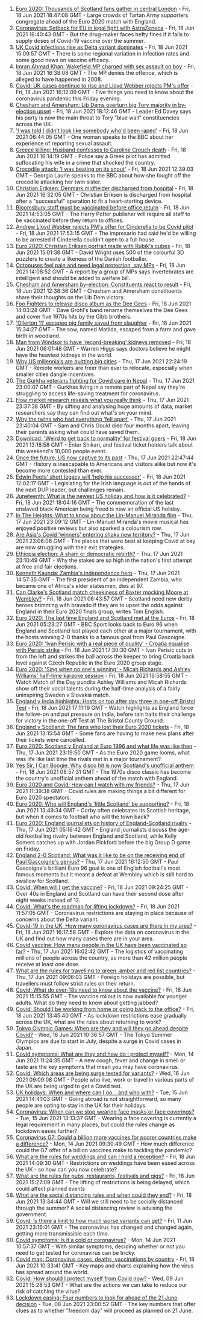 1. [Euro 2020: Thousands of Scotland fans gather in central London](https://www.bbc.co.uk/news/uk-scotland-57516928) - Fri, 18 Jun 2021 18:47:08 GMT - Large crowds of Tartan Army supporters congregate ahead of the Euro 2020 match with England.
2. [Coronavirus: Setback for EU in legal fight with AstraZeneca](https://www.bbc.co.uk/news/world-europe-57531064) - Fri, 18 Jun 2021 16:40:43 GMT - But the drug-maker faces hefty fines if it fails to supply doses of Covid-19 vaccine over the summer.
3. [UK Covid infections rise as Delta variant dominates](https://www.bbc.co.uk/news/health-57525891) - Fri, 18 Jun 2021 15:09:57 GMT - There is some regional variation in infection rates and some good news on vaccine efficacy.
4. [Imran Ahmad Khan: Wakefield MP charged with sex assault on boy](https://www.bbc.co.uk/news/uk-england-leeds-57531904) - Fri, 18 Jun 2021 16:38:08 GMT - The MP denies the offence, which is alleged to have happened in 2008.
5. [Covid: UK cases continue to rise and Lloyd Webber rejects PM's offer](https://www.bbc.co.uk/news/uk-57531726) - Fri, 18 Jun 2021 16:12:09 GMT - Five things you need to know about the coronavirus pandemic this Friday evening.
6. [Chesham and Amersham: Lib Dems overturn big Tory majority in by-election upset](https://www.bbc.co.uk/news/uk-england-beds-bucks-herts-57472032) - Fri, 18 Jun 2021 18:12:46 GMT - Leader Ed Davey says his party is now the main threat to Tory "blue wall" constituencies across the UK.
7. ['I was told I didn’t look like somebody who'd been raped'](https://www.bbc.co.uk/news/uk-57522348) - Fri, 18 Jun 2021 06:44:05 GMT - One woman speaks to the BBC about her experience of reporting sexual assault.
8. [Greece killing: Husband confesses to Caroline Crouch death](https://www.bbc.co.uk/news/world-europe-57523469) - Fri, 18 Jun 2021 16:14:19 GMT - Police say a Greek pilot has admitted suffocating his wife in a crime that shocked the country.
9. [Crocodile attack: 'I was beating on its snout'](https://www.bbc.co.uk/news/world-57524164) - Fri, 18 Jun 2021 12:39:03 GMT - Georgia Laurie speaks to the BBC about how she fought off the crocodile attacking her twin sister.
10. [Christian Eriksen: Denmark midfielder discharged from hospital](https://www.bbc.co.uk/sport/football/57533239) - Fri, 18 Jun 2021 16:32:05 GMT - Christian Eriksen is discharged from hospital after a "successful" operation to fit a heart-starting device.
11. [Bloomsbury staff must be vaccinated before office return](https://www.bbc.co.uk/news/business-57481895) - Fri, 18 Jun 2021 14:53:05 GMT - The Harry Potter publisher will require all staff to be vaccinated before they return to offices.
12. [Andrew Lloyd Webber rejects PM's offer for Cinderella to be Covid pilot](https://www.bbc.co.uk/news/entertainment-arts-57530408) - Fri, 18 Jun 2021 17:53:15 GMT - The impresario had said he'd be willing to be arrested if Cinderella couldn't open to a full house.
13. [Euro 2020: Christian Eriksen portrait made with Rubik's cubes](https://www.bbc.co.uk/news/uk-england-leeds-57532207) - Fri, 18 Jun 2021 15:01:38 GMT - David Wright uses 500 of the colourful 3D puzzlers to create a likeness of the Danish footballer.
14. [Octopuses feel pain and need legal protection, say MPs](https://www.bbc.co.uk/news/newsbeat-57528249) - Fri, 18 Jun 2021 14:08:52 GMT - A report by a group of MPs says invertebrates are intelligent and should be added to welfare bill.
15. [Chesham and Amersham by-election: Constituents react to result](https://www.bbc.co.uk/news/uk-england-beds-bucks-herts-57524463) - Fri, 18 Jun 2021 12:38:36 GMT - Chesham and Amersham constituents share their thoughts on the Lib Dem victory.
16. [Foo Fighters to release disco album as the Dee Gees](https://www.bbc.co.uk/news/entertainment-arts-57524428) - Fri, 18 Jun 2021 14:03:28 GMT - Dave Grohl's band rename themselves the Dee Gees and cover five 1970s hits by the Gibb brothers.
17. ['Ollerton 11' escapee pig family saved from slaughter](https://www.bbc.co.uk/news/uk-england-nottinghamshire-57518634) - Fri, 18 Jun 2021 15:34:27 GMT - The sow, named Matilda, escaped from a farm and gave birth in woodland.
18. [Man from Windsor to have 'record-breaking' kidneys removed](https://www.bbc.co.uk/news/uk-england-berkshire-57513054) - Fri, 18 Jun 2021 06:01:48 GMT - Warren Higgs says doctors believe he might have the heaviest kidneys in the world.
19. [Why US millennials are quitting big cities](https://www.bbc.co.uk/news/world-us-canada-57516592) - Thu, 17 Jun 2021 22:24:19 GMT - Remote workers are freer than ever to relocate, especially when smaller cities dangle incentives.
20. [The Gurkha veterans fighting for Covid care in Nepal](https://www.bbc.co.uk/news/world-asia-57517327) - Thu, 17 Jun 2021 23:00:07 GMT - Gurkhas living in a remote part of Nepal say they're struggling to access life-saving treatment for coronavirus.
21. [How market research reveals what you really think](https://www.bbc.co.uk/news/business-57399780) - Thu, 17 Jun 2021 23:37:38 GMT - By sifting and analysing huge amounts of data, market researchers say they can find out what's on your mind.
22. [Why the twins who had everything 'fell apart'](https://www.bbc.co.uk/news/uk-england-cambridgeshire-57088395) - Thu, 17 Jun 2021 23:40:04 GMT - Sam and Chris Gould died four months apart, leaving their parents asking what could have saved them.
23. [Download: 'Weird to get back to normality' for festival goers](https://www.bbc.co.uk/news/newsbeat-57528662) - Fri, 18 Jun 2021 13:18:58 GMT - Enter Shikari, and festival ticket holders talk about this weekend's 10,000 people event.
24. [Once the future, US now captive to its past](https://www.bbc.co.uk/news/world-us-canada-57517781) - Thu, 17 Jun 2021 22:47:44 GMT - History is inescapable to Americans and visitors alike but now it's become more contested than ever.
25. [Edwin Poots' short legacy will 'help his successor'](https://www.bbc.co.uk/news/uk-northern-ireland-57528349) - Fri, 18 Jun 2021 12:02:17 GMT - Legislating for the Irish language is out of the hands of the next DUP leader, but challenges remain.
26. [Juneteenth: What is the newest US holiday and how is it celebrated?](https://www.bbc.co.uk/news/world-us-canada-57515192) - Fri, 18 Jun 2021 18:04:16 GMT - The commemoration of the last enslaved black American being freed is now an official US holiday.
27. [In The Heights: What to know about the Lin-Manuel Miranda film](https://www.bbc.co.uk/news/entertainment-arts-57356251) - Thu, 17 Jun 2021 23:09:12 GMT - Lin-Manuel Miranda's movie musical has enjoyed positive reviews but also sparked a colourism row.
28. [Are Asia's Covid 'winners' entering shaky new territory?](https://www.bbc.co.uk/news/world-asia-57492961) - Thu, 17 Jun 2021 23:06:06 GMT - The places that were best at keeping Covid at bay are now struggling with their exit strategies.
29. [Ethiopia election: A sham or democratic rebirth?](https://www.bbc.co.uk/news/world-africa-57467645) - Thu, 17 Jun 2021 23:10:49 GMT - Why the stakes are so high in the nation's first attempt at free and fair elections.
30. [Kenneth Kaunda: Zambia's independence hero](https://www.bbc.co.uk/news/world-africa-16039411) - Thu, 17 Jun 2021 14:57:35 GMT - The first president of an independent Zambia, who became one of Africa's elder statesmen, dies at 97.
31. [Can Clarke's Scotland match cheekiness of Baxter mocking Moore at Wembley?](https://www.bbc.co.uk/sport/football/57523616) - Fri, 18 Jun 2021 06:43:57 GMT - Scotland need new derby heroes brimming with bravado if they are to upset the odds against England in their Euro 2020 finals group, writes Tom English.
32. [Euro 2020: The last time England and Scotland met at the Euros](https://www.bbc.co.uk/sport/av/football/57462521) - Fri, 18 Jun 2021 05:23:27 GMT - BBC Sport looks back to Euro 96 when England and Scotland last played each other at a major tournament, with the hosts winning 2-0 thanks to a famous goal from Paul Gascoigne.
33. [Euro 2020: 'Ivan Perisic with a real piece of quality' - Croatia equalise with Perisic strike](https://www.bbc.co.uk/sport/av/football/57532891) - Fri, 18 Jun 2021 17:30:30 GMT - Ivan Perisic cuts in from the left and strikes the ball across the keeper to bring Croatia back level against Czech Republic in the Euro 2020 group stage.
34. [Euro 2020: 'Sing when no one's winning' - Micah Richards and Ashley Williams' half-time karaoke session](https://www.bbc.co.uk/sport/av/football/57533764) - Fri, 18 Jun 2021 16:58:55 GMT - Watch Match of the Day pundits Ashley Williams and Micah Richards show off their vocal talents during the half-time analysis of a fairly uninspiring Sweden v Slovakia match.
35. [England v India highlights: Hosts on top after day three in one-off Bristol Test](https://www.bbc.co.uk/sport/av/cricket/57531800) - Fri, 18 Jun 2021 17:11:19 GMT - Watch highlights as England force the follow-on and put pressure on India, before rain halts their challenge for victory in the one-off Test at The Bristol County Ground.
36. [England v Scotland: The fans who lost their Euro 2020 tickets](https://www.bbc.co.uk/news/uk-57510839) - Fri, 18 Jun 2021 13:15:54 GMT - Some fans are having to make new plans after their tickets were cancelled.
37. [Euro 2020: Scotland v England at Euro 1996 and what life was like then](https://www.bbc.co.uk/news/newsbeat-57334461) - Thu, 17 Jun 2021 23:19:50 GMT - As the Euro 2020 game looms, what was life like last time the rivals met in a major tournament?
38. [Yes Sir, I Can Boogie: Why disco hit is now Scotland's unofficial anthem](https://www.bbc.co.uk/news/uk-scotland-54930718) - Fri, 18 Jun 2021 08:57:31 GMT - The 1970s disco classic has become the country's unofficial anthem ahead of the match with England.
39. [Euro 2020 and Covid: How can I watch with my friends?](https://www.bbc.co.uk/news/uk-57386719) - Thu, 17 Jun 2021 11:39:38 GMT - Covid rules are making things a bit different for Euro 2020 spectators.
40. [Euro 2020: Who will England's 'little Scotland' be supporting?](https://www.bbc.co.uk/news/uk-england-northamptonshire-57504032) - Fri, 18 Jun 2021 13:49:34 GMT - Corby often celebrates its Scottish heritage, but when it comes to football who will the town back?
41. [Euro 2020: England journalists on history of England-Scotland rivalry](https://www.bbc.co.uk/sport/av/football/57505176) - Thu, 17 Jun 2021 05:16:42 GMT - England journalists discuss the age-old footballing rivalry between England and Scotland, while Kelly Somers catches up with Jordan Pickford before the big Group D game on Friday.
42. [England 2-0 Scotland: What was it like to be on the receiving end of Paul Gascoigne's genius?](https://www.bbc.co.uk/sport/football/52915690) - Thu, 17 Jun 2021 16:12:50 GMT - Paul Gascoigne's brilliant Euro 96 goal is one of English football's most famous moments but it meant a defeat at Wembley which is still hard to swallow for Scotland.
43. [Covid: When will I get the vaccine?](https://www.bbc.co.uk/news/health-55045639) - Fri, 18 Jun 2021 09:24:25 GMT - Over 40s in England and Scotland can have their second dose after eight weeks instead of 12.
44. [Covid: What's the roadmap for lifting lockdown?](https://www.bbc.co.uk/news/explainers-52530518) - Fri, 18 Jun 2021 11:57:05 GMT - Coronavirus restrictions are staying in place because of concerns about the Delta variant.
45. [Covid-19 in the UK: How many coronavirus cases are there in my area?](https://www.bbc.co.uk/news/uk-51768274) - Fri, 18 Jun 2021 16:17:58 GMT - Explore the data on coronavirus in the UK and find out how many cases there are in your area.
46. [Covid vaccine: How many people in the UK have been vaccinated so far?](https://www.bbc.co.uk/news/health-55274833) - Thu, 17 Jun 2021 16:02:42 GMT - The logistics of vaccinating millions of people across the country, as more than 42 million people receive at least one dose.
47. [What are the rules for travelling to green, amber and red list countries?](https://www.bbc.co.uk/news/explainers-52544307) - Thu, 17 Jun 2021 09:06:03 GMT - Foreign holidays are possible, but travellers must follow strict rules on their return.
48. [Covid: What do over-18s need to know about the vaccine?](https://www.bbc.co.uk/news/health-57273875) - Fri, 18 Jun 2021 15:15:55 GMT - The vaccine rollout is now available for younger adults. What do they need to know about getting jabbed?
49. [Covid: Should I be working from home or going back to the office?](https://www.bbc.co.uk/news/business-52567567) - Fri, 18 Jun 2021 13:45:40 GMT - As lockdown restrictions ease gradually across the UK, what are the rules about returning to work?
50. [Tokyo Olympic Games: When are they and will they go ahead despite Covid?](https://www.bbc.co.uk/news/world-asia-57240044) - Wed, 16 Jun 2021 10:36:57 GMT - The Tokyo Summer Olympics are due to start in July, despite a surge in Covid cases in Japan.
51. [Covid symptoms: What are they and how do I protect myself?](https://www.bbc.co.uk/news/health-51048366) - Mon, 14 Jun 2021 11:24:35 GMT - A new cough, fever and change in smell or taste are the key symptoms that mean you may have coronavirus.
52. [Covid: Which areas are being surge tested for variants?](https://www.bbc.co.uk/news/explainers-54872039) - Wed, 16 Jun 2021 09:09:08 GMT - People who live, work or travel in various parts of the UK are being urged to get a Covid test.
53. [UK holidays: When and where can I go... and who with?](https://www.bbc.co.uk/news/explainers-52646738) - Tue, 15 Jun 2021 14:41:03 GMT - Going abroad is not straightforward, so many people are opting to stay in the UK for their holidays.
54. [Coronavirus: When can we stop wearing face masks or face coverings?](https://www.bbc.co.uk/news/health-51205344) - Tue, 15 Jun 2021 13:13:37 GMT - Wearing a face covering is currently a legal requirement in many places, but could the rules change as lockdown eases further?
55. [Coronavirus G7: Could a billion more vaccines for poorer countries make a difference?](https://www.bbc.co.uk/news/57427877) - Mon, 14 Jun 2021 09:30:49 GMT - How much difference could the G7 offer of a billion vaccines make to tackling the pandemic?
56. [What are the rules for weddings and can I hold a reception?](https://www.bbc.co.uk/news/explainers-52811509) - Fri, 18 Jun 2021 14:09:30 GMT - Restrictions on weddings have been eased across the UK - so how can you now celebrate?
57. [What are the rules for pubs, restaurants, festivals and gigs?](https://www.bbc.co.uk/news/business-52977388) - Fri, 18 Jun 2021 15:27:09 GMT - The lifting of restrictions is being delayed, which could affect planned events
58. [What are the social distancing rules and when could they end?](https://www.bbc.co.uk/news/uk-51506729) - Fri, 18 Jun 2021 13:34:44 GMT - Will we still need to be socially distanced through the summer? A social distancing review is advising the government.
59. [Covid: Is there a limit to how much worse variants can get?](https://www.bbc.co.uk/news/health-57431420) - Fri, 11 Jun 2021 23:16:01 GMT - The coronavirus has changed and changed again, getting more transmissible each time.
60. [Covid symptoms: Is it a cold or coronavirus?](https://www.bbc.co.uk/news/health-54145299) - Mon, 14 Jun 2021 10:57:37 GMT - With similar symptoms, deciding whether or not you need to get tested for coronavirus can be tricky.
61. [Covid map: Coronavirus cases, deaths, vaccinations by country](https://www.bbc.co.uk/news/world-51235105) - Fri, 18 Jun 2021 10:33:41 GMT - Key maps and charts explaining how the virus has spread around the world.
62. [Covid: How should I protect myself from Covid now?](https://www.bbc.co.uk/news/health-57087517) - Wed, 09 Jun 2021 15:28:53 GMT - What are the actions we can take to reduce our risk of catching the virus?
63. [Lockdown easing: Four numbers to look for ahead of the 21 June decision](https://www.bbc.co.uk/news/57403888) - Tue, 08 Jun 2021 23:00:52 GMT - The key numbers that offer clues as to whether "freedom day" will proceed as planned on 21 June.
